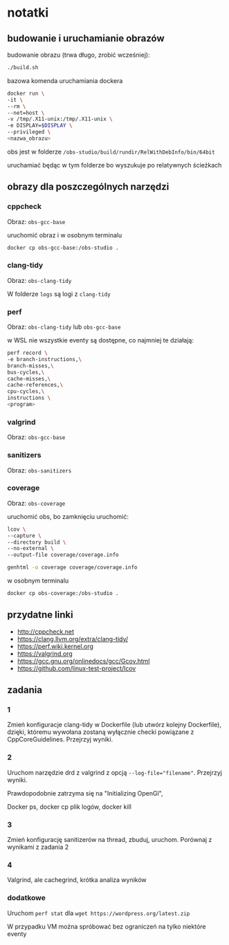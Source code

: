 # notatki

## budowanie i uruchamianie obrazów

budowanie obrazu (trwa długo, zrobić wcześniej):

```bash
./build.sh
```

bazowa komenda uruchamiania dockera

```bash
docker run \
-it \
--rm \
--net=host \
-v /tmp/.X11-unix:/tmp/.X11-unix \
-e DISPLAY=$DISPLAY \
--privileged \
<nazwa_obrazu>
```

obs jest w folderze `/obs-studio/build/rundir/RelWithDebInfo/bin/64bit`

uruchamiać będąc w tym folderze bo wyszukuje po relatywnych ścieżkach

## obrazy dla poszczególnych narzędzi

### cppcheck

Obraz: `obs-gcc-base`

uruchomić obraz i w osobnym terminalu

```bash
docker cp obs-gcc-base:/obs-studio .
```

### clang-tidy

Obraz: `obs-clang-tidy`

W folderze `logs` są logi z `clang-tidy`

### perf

Obraz: `obs-clang-tidy` lub `obs-gcc-base`

w WSL nie wszystkie eventy są dostępne, co najmniej te działają:

```bash
perf record \
-e branch-instructions,\
branch-misses,\
bus-cycles,\
cache-misses,\
cache-references,\
cpu-cycles,\
instructions \
<program>
```

### valgrind

Obraz: `obs-gcc-base`

### sanitizers

Obraz: `obs-sanitizers`

### coverage

Obraz: `obs-coverage`

uruchomić obs, bo zamknięciu uruchomić:

```bash
lcov \
--capture \
--directory build \
--no-external \
--output-file coverage/coverage.info

genhtml -o coverage coverage/coverage.info
```

w osobnym terminalu

```bash
docker cp obs-coverage:/obs-studio .
```

## przydatne linki

- <http://cppcheck.net>
- <https://clang.llvm.org/extra/clang-tidy/>
- <https://perf.wiki.kernel.org>
- <https://valgrind.org>
- <https://gcc.gnu.org/onlinedocs/gcc/Gcov.html>
- <https://github.com/linux-test-project/lcov>

## zadania

### 1

Zmień konfiguracje clang-tidy w Dockerfile (lub utwórz kolejny Dockerfile), dzięki, któremu wywołana zostaną wyłącznie checki powiązane z CppCoreGuidelines. Przejrzyj wyniki.

### 2

Uruchom narzędzie drd z valgrind z opcją `--log-file="filename"`. Przejrzyj wyniki.

Prawdopodobnie zatrzyma się na "Initializing OpenGl",

Docker ps, docker cp plik logów, docker kill

### 3

Zmień konfigurację sanitizerów na thread, zbuduj, uruchom. Porównaj z wynikami z zadania 2

### 4

Valgrind, ale cachegrind, krótka analiza wyników

### dodatkowe

Uruchom `perf stat` dla `wget https://wordpress.org/latest.zip`

W przypadku VM można spróbować bez ograniczeń na tylko niektóre eventy
